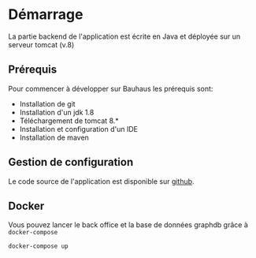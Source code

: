 # Démarrage

La partie backend de l'application est écrite en Java et déployée sur un serveur tomcat \(v.8\)

## Prérequis

Pour commencer à développer sur Bauhaus les prérequis sont:

- Installation de git
- Installation d'un jdk 1.8
- Téléchargement de tomcat 8.\*
- Installation et configuration d'un IDE
- Installation de maven

## Gestion de configuration

Le code source de l'application est disponible sur [github](https://github.com/InseeFr/Bauhaus-Back-Office).

## Docker

Vous pouvez lancer le back office et la base de données graphdb grâce à `docker-compose`

```shell
docker-compose up
```
